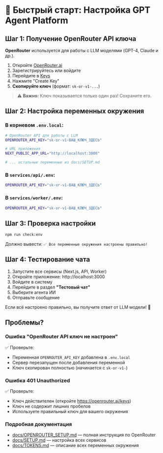 # 🚀 Быстрый старт: Настройка GPT Agent Platform

## Шаг 1: Получение OpenRouter API ключа

**OpenRouter** используется для работы с LLM моделями (GPT-4, Claude и др.).

1. Откройте [OpenRouter.ai](https://openrouter.ai/)
2. Зарегистрируйтесь или войдите
3. Перейдите в [Keys](https://openrouter.ai/keys)
4. Нажмите "Create Key"
5. **Скопируйте ключ** (формат: `sk-or-v1-...`)

> ⚠️ **Важно:** Ключ показывается только один раз! Сохраните его.

## Шаг 2: Настройка переменных окружения

### В корневом `.env.local`:

```bash
# OpenRouter API для работы с LLM
OPENROUTER_API_KEY="sk-or-v1-ВАШ_КЛЮЧ_ЗДЕСЬ"

# URL приложения
NEXT_PUBLIC_APP_URL="http://localhost:3000"

# ... остальные переменные из docs/SETUP.md
```

### В `services/api/.env`:

```bash
OPENROUTER_API_KEY="sk-or-v1-ВАШ_КЛЮЧ_ЗДЕСЬ"
```

### В `services/worker/.env`:

```bash
OPENROUTER_API_KEY="sk-or-v1-ВАШ_КЛЮЧ_ЗДЕСЬ"
```

## Шаг 3: Проверка настройки

```bash
npm run check:env
```

Должно вывести: `✅ Все переменные окружения настроены правильно!`

## Шаг 4: Тестирование чата

1. Запустите все сервисы (Next.js, API, Worker)
2. Откройте приложение: http://localhost:3000
3. Войдите в систему
4. Перейдите в раздел **"Тестовый чат"**
5. Выберите агента ИИ
6. Отправьте сообщение

Если всё настроено правильно, вы получите ответ от LLM модели! 🎉

## Проблемы?

### Ошибка "OpenRouter API ключ не настроен"

✅ Проверьте:
- Переменная `OPENROUTER_API_KEY` добавлена в `.env.local`
- Сервер перезапущен после добавления переменной
- Ключ скопирован полностью (начинается с `sk-or-v1-`)

### Ошибка 401 Unauthorized

✅ Проверьте:
- Ключ действителен (откройте https://openrouter.ai/keys)
- Ключ не содержит лишних пробелов
- Используете правильный ключ для вашего окружения

### Подробная документация

- [docs/OPENROUTER_SETUP.md](./docs/OPENROUTER_SETUP.md) — полная инструкция по OpenRouter
- [docs/SETUP.md](./docs/SETUP.md) — настройка всех сервисов
- [docs/TOKENS.md](./docs/TOKENS.md) — описание всех переменных окружения



